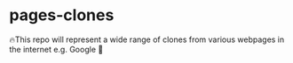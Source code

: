 # pages-clones
🔥This repo will represent a wide range of clones from various webpages in the internet e.g. Google 👀
